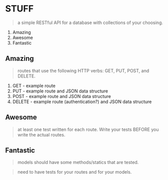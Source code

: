# STUFF
> a simple RESTful API for a database with collections of your choosing.

1. Amazing
2. Awesome
3. Fantastic

## Amazing
> routes that use the following HTTP verbs: GET, PUT, POST, and DELETE.

1. GET - example route
2. PUT - example route and JSON data structure
3. POST - example route and JSON data structure
4. DELETE - example route (authentication?) and JSON data structure

## Awesome
> at least one test written for each route.  Write your tests BEFORE you write the actual routes.

## Fantastic
> models should have some methods/statics that are tested.

> need to have tests for your routes and for your models.

